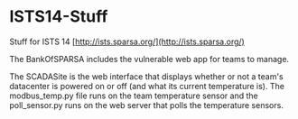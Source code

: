 # ISTS14-Stuff
Stuff for ISTS 14 [http://ists.sparsa.org/](http://ists.sparsa.org/)

The BankOfSPARSA includes the vulnerable web app for teams to manage. 

The SCADASite is the web interface that displays whether or not a team's datacenter is powered on or off (and what its current temperature is). The modbus_temp.py file runs on the team temperature sensor and the poll_sensor.py runs on the web server that polls the temperature sensors.
